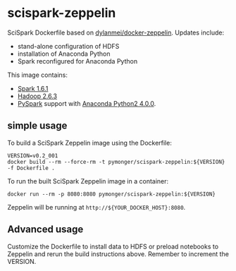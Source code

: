 # scispark-zeppelin

SciSpark Dockerfile based on [dylanmei/docker-zeppelin](https://github.com/dylanmei/docker-zeppelin). Updates include:

- stand-alone configuration of HDFS
- installation of Anaconda Python
- Spark reconfigured for Anaconda Python

This image contains:

- [Spark 1.6.1](http://spark.apache.org/docs/1.6.1) 
- [Hadoop 2.6.3](http://hadoop.apache.org/docs/r2.6.3)
- [PySpark](http://spark.apache.org/docs/1.6.1/api/python) support with [Anaconda Python2 4.0.0](http://repo.continuum.io/archive/Anaconda2-4.0.0-Linux-x86_64.sh).

## simple usage

To build a SciSpark Zeppelin image using the Dockerfile:

```
VERSION=v0.2_001
docker build --rm --force-rm -t pymonger/scispark-zeppelin:${VERSION} -f Dockerfile .
```

To run the built SciSpark Zeppelin image in a container:

```
docker run --rm -p 8080:8080 pymonger/scispark-zeppelin:${VERSION}
```

Zeppelin will be running at `http://${YOUR_DOCKER_HOST}:8080`.

## Advanced usage

Customize the Dockerfile to install data to HDFS or preload notebooks to Zeppelin
and rerun the build instructions above. Remember to increment the VERSION.
